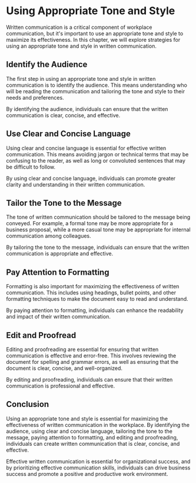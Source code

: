 Using Appropriate Tone and Style
=============================================================================

Written communication is a critical component of workplace communication, but it's important to use an appropriate tone and style to maximize its effectiveness. In this chapter, we will explore strategies for using an appropriate tone and style in written communication.

Identify the Audience
---------------------

The first step in using an appropriate tone and style in written communication is to identify the audience. This means understanding who will be reading the communication and tailoring the tone and style to their needs and preferences.

By identifying the audience, individuals can ensure that the written communication is clear, concise, and effective.

Use Clear and Concise Language
------------------------------

Using clear and concise language is essential for effective written communication. This means avoiding jargon or technical terms that may be confusing to the reader, as well as long or convoluted sentences that may be difficult to follow.

By using clear and concise language, individuals can promote greater clarity and understanding in their written communication.

Tailor the Tone to the Message
------------------------------

The tone of written communication should be tailored to the message being conveyed. For example, a formal tone may be more appropriate for a business proposal, while a more casual tone may be appropriate for internal communication among colleagues.

By tailoring the tone to the message, individuals can ensure that the written communication is appropriate and effective.

Pay Attention to Formatting
---------------------------

Formatting is also important for maximizing the effectiveness of written communication. This includes using headings, bullet points, and other formatting techniques to make the document easy to read and understand.

By paying attention to formatting, individuals can enhance the readability and impact of their written communication.

Edit and Proofread
------------------

Editing and proofreading are essential for ensuring that written communication is effective and error-free. This involves reviewing the document for spelling and grammar errors, as well as ensuring that the document is clear, concise, and well-organized.

By editing and proofreading, individuals can ensure that their written communication is professional and effective.

Conclusion
----------

Using an appropriate tone and style is essential for maximizing the effectiveness of written communication in the workplace. By identifying the audience, using clear and concise language, tailoring the tone to the message, paying attention to formatting, and editing and proofreading, individuals can create written communication that is clear, concise, and effective.

Effective written communication is essential for organizational success, and by prioritizing effective communication skills, individuals can drive business success and promote a positive and productive work environment.
